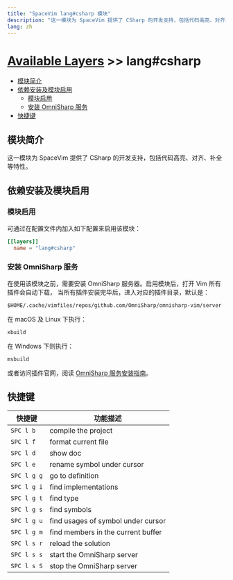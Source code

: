 ```yaml
---
title: "SpaceVim lang#csharp 模块"
description: "这一模块为 SpaceVim 提供了 CSharp 的开发支持，包括代码高亮、对齐、补全等特性。"
lang: zh
---
```


# [Available Layers](../../) >> lang#csharp

<!-- vim-markdown-toc GFM -->

- [模块简介](#模块简介)
- [依赖安装及模块启用](#依赖安装及模块启用)
  - [模块启用](#模块启用)
  - [安装 OmniSharp 服务](#安装-omnisharp-服务)
- [快捷键](#快捷键)

<!-- vim-markdown-toc -->

## 模块简介

这一模块为 SpaceVim 提供了 CSharp 的开发支持，包括代码高亮、对齐、补全等特性。

## 依赖安装及模块启用

### 模块启用

可通过在配置文件内加入如下配置来启用该模块：

```toml
[[layers]]
  name = "lang#csharp"
```

### 安装 OmniSharp 服务

在使用该模块之前，需要安装 OmniSharp 服务器。启用模块后，打开 Vim 所有插件会自动下载，
当所有插件安装完毕后，进入对应的插件目录，默认是：

`$HOME/.cache/vimfiles/repos/github.com/OmniSharp/omnisharp-vim/server`

在 macOS 及 Linux 下执行：

    xbuild

在 Windows 下则执行：

    msbuild

或者访问插件官网，阅读 [OmniSharp 服务安装指南](https://github.com/OmniSharp/omnisharp-vim#installation)。

## 快捷键

| 快捷键      | 功能描述                           |
| ----------- | ---------------------------------- |
| `SPC l b`   | compile the project                |
| `SPC l f`   | format current file                |
| `SPC l d`   | show doc                           |
| `SPC l e`   | rename symbol under cursor         |
| `SPC l g g` | go to definition                   |
| `SPC l g i` | find implementations               |
| `SPC l g t` | find type                          |
| `SPC l g s` | find symbols                       |
| `SPC l g u` | find usages of symbol under cursor |
| `SPC l g m` | find members in the current buffer |
| `SPC l s r` | reload the solution                |
| `SPC l s s` | start the OmniSharp server         |
| `SPC l s S` | stop the OmniSharp server          |
